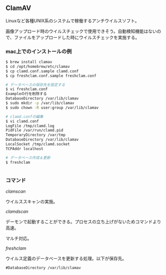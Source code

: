 ## ClamAV

Linuxなど各種UNIX系のシステムで稼働するアンチウイルスソフト。

画像アップロード時のウイルスチェックで使用できそう。自動検知機能はないので、ファイルをアップロードした時にウイルスチェックを実施する。

### mac上でのインストールの例

```bash
$ brew install clamav
$ cd /opt/homebrew/etc/clamav
$ cp clamd.conf.sample clamd.conf
$ cp freshclam.conf.sample freshclam.conf

# データベースの保存先を設定する
$ vi freshclam.conf
Exampleの行を削除する
DatabaseDirectory /var/lib/clamav
$ sudo mkdir -p /var/lib/clamav
$ sudo chown -R user:group /var/lib/clamav

# clamd.confの編集
$ vi clamd.conf
LogFile /tmp/clamd.log
PidFile /var/run/clamd.pid
TemporaryDirectory /var/tmp
DatabaseDirectory /var/lib/clamav
LocalSocket /tmp/clamd.socket
TCPAddr localhost

# データベース作成＆更新
$ freshclam



```
### コマンド

*clamscan*

ウイルススキャンの実施。

*clamdscan*

デーモンで起動することができる。プロセスの立ち上げがないためコマンドより高速。

マルチ対応。

*freshclam*

ウイルス定義のデータベースを更新する処理。以下が保存先。

```
#DatabaseDirectory /var/lib/clamav
```

